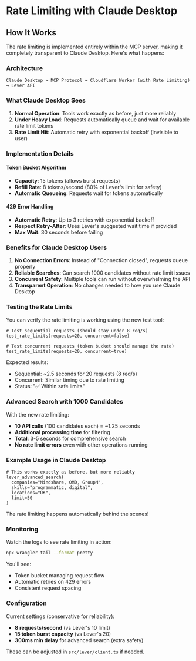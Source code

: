 # Rate Limiting with Claude Desktop

## How It Works

The rate limiting is implemented entirely within the MCP server, making it completely transparent to Claude Desktop. Here's what happens:

### Architecture

```
Claude Desktop → MCP Protocol → Cloudflare Worker (with Rate Limiting) → Lever API
```

### What Claude Desktop Sees

1. **Normal Operation**: Tools work exactly as before, just more reliably
2. **Under Heavy Load**: Requests automatically queue and wait for available rate limit tokens
3. **Rate Limit Hit**: Automatic retry with exponential backoff (invisible to user)

### Implementation Details

#### Token Bucket Algorithm
- **Capacity**: 15 tokens (allows burst requests)
- **Refill Rate**: 8 tokens/second (80% of Lever's limit for safety)
- **Automatic Queueing**: Requests wait for tokens automatically

#### 429 Error Handling
- **Automatic Retry**: Up to 3 retries with exponential backoff
- **Respect Retry-After**: Uses Lever's suggested wait time if provided
- **Max Wait**: 30 seconds before failing

### Benefits for Claude Desktop Users

1. **No Connection Errors**: Instead of "Connection closed", requests queue properly
2. **Reliable Searches**: Can search 1000 candidates without rate limit issues
3. **Concurrent Safety**: Multiple tools can run without overwhelming the API
4. **Transparent Operation**: No changes needed to how you use Claude Desktop

### Testing the Rate Limits

You can verify the rate limiting is working using the new test tool:

```
# Test sequential requests (should stay under 8 req/s)
test_rate_limits(requests=20, concurrent=false)

# Test concurrent requests (token bucket should manage the rate)
test_rate_limits(requests=20, concurrent=true)
```

Expected results:
- Sequential: ~2.5 seconds for 20 requests (8 req/s)
- Concurrent: Similar timing due to rate limiting
- Status: "✅ Within safe limits"

### Advanced Search with 1000 Candidates

With the new rate limiting:
- **10 API calls** (100 candidates each) = ~1.25 seconds
- **Additional processing time** for filtering
- **Total**: 3-5 seconds for comprehensive search
- **No rate limit errors** even with other operations running

### Example Usage in Claude Desktop

```
# This works exactly as before, but more reliably
lever_advanced_search(
  companies="Mindshare, OMD, GroupM",
  skills="programmatic, digital",
  locations="UK",
  limit=50
)
```

The rate limiting happens automatically behind the scenes!

### Monitoring

Watch the logs to see rate limiting in action:
```bash
npx wrangler tail --format pretty
```

You'll see:
- Token bucket managing request flow
- Automatic retries on 429 errors
- Consistent request spacing

### Configuration

Current settings (conservative for reliability):
- **8 requests/second** (vs Lever's 10 limit)
- **15 token burst capacity** (vs Lever's 20)
- **300ms min delay** for advanced search (extra safety)

These can be adjusted in `src/lever/client.ts` if needed. 